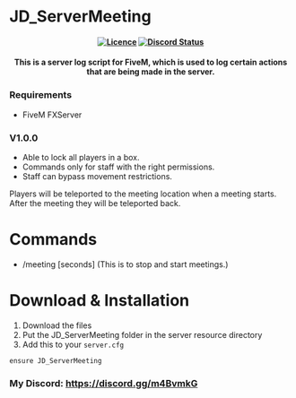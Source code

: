 # JD_ServerMeeting

<h4 align="center">
	<a href="https://github.com/JokeDevil/JD_ServerMeeting/releases/latest" title=""><img alt="Licence" src="https://img.shields.io/github/release/JokeDevil/JD_ServerMeeting.svg"></a>
	<a href="https://discord.gg/m4BvmkG" title=""><img alt="Discord Status" src="https://discordapp.com/api/guilds/721339695199682611/widget.png"></a>
</h4>

<h4 align="center">
This is a server log script for FiveM, which is used to log certain actions that are being made in the server.
</h5>

### Requirements
- FiveM FXServer

### V1.0.0
- Able to lock all players in a box.
- Commands only for staff with the right permissions.
- Staff can bypass movement restrictions.

Players will be teleported to the meeting location when a meeting starts.
After the meeting they will be teleported back.

# Commands
- /meeting [seconds] (This is to stop and start meetings.)

# Download & Installation

1. Download the files
2. Put the JD_ServerMeeting folder in the server resource directory
3. Add this to your `server.cfg`
```
ensure JD_ServerMeeting
```

### My Discord: https://discord.gg/m4BvmkG
